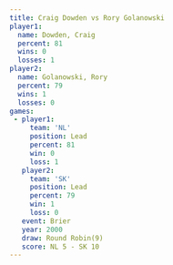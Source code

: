 ```yaml
---
title: Craig Dowden vs Rory Golanowski
player1:                
  name: Dowden, Craig   
  percent: 81           
  wins: 0               
  losses: 1             
player2:                
  name: Golanowski, Rory
  percent: 79           
  wins: 1               
  losses: 0             
games:
 - player1:        
     team: 'NL'    
     position: Lead
     percent: 81   
     win: 0        
     loss: 1       
   player2:        
     team: 'SK'    
     position: Lead
     percent: 79   
     win: 1        
     loss: 0       
   event: Brier        
   year: 2000          
   draw: Round Robin(9)
   score: NL 5 - SK 10 
---
```

